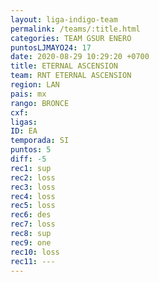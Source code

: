 ```yaml
---
layout: liga-indigo-team
permalink: /teams/:title.html
categories: TEAM GSUR ENERO
puntosLJMAYO24: 17
date: 2020-08-29 10:29:20 +0700
title: ETERNAL ASCENSION
team: RNT ETERNAL ASCENSION
region: LAN
pais: mx
rango: BRONCE
cxf: 
ligas: 
ID: EA
temporada: SI
puntos: 5
diff: -5
rec1: sup
rec2: loss
rec3: loss
rec4: loss
rec5: loss
rec6: des
rec7: loss
rec8: sup
rec9: one
rec10: loss
rec11: ---
---
```

